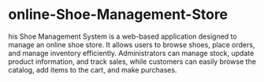 # online-Shoe-Management-Store
his Shoe Management System is a web-based application designed to manage an online shoe store. It allows users to browse shoes, place orders, and manage inventory efficiently. Administrators can manage stock, update product information, and track sales, while customers can easily browse the catalog, add items to the cart, and make purchases.
